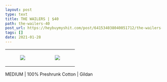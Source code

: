 ```yaml
---
layout: post
type: text
title: THE WAILERS | $40
path: the-wailers-40
post_url: https://heybuymyshit.com/post/641534038040051712/the-wailers-40
tags: []
date: 2021-01-28
---
```




<table style="width:100%;"><tr><td style="vertical-align:top;">
      <figure class="tmblr-full" data-orig-height="2048" data-orig-width="1365" data-orig-src="https://concertshirts.netlify.app/shirts/0279/0279-01.jpg"><img src="https://64.media.tumblr.com/747faef58bc8f6a01a732c3e194eb7b6/53e5cb1bf0a2d787-e7/s540x810/1da744137bf00619a97c910c369ef0dcae33550b.jpg" data-orig-height="2048" data-orig-width="1365" data-orig-src="https://concertshirts.netlify.app/shirts/0279/0279-01.jpg"/></figure></td>
    <td style="vertical-align:top;">
      <figure class="tmblr-full" data-orig-height="2048" data-orig-width="1365" data-orig-src="https://concertshirts.netlify.app/shirts/0279/0279-02.jpg"><img src="https://64.media.tumblr.com/20f9c58ede350373d237172f9d0e8e54/53e5cb1bf0a2d787-ba/s540x810/6117996ae7354a63eba40bbda2ada03ab7305e83.jpg" data-orig-height="2048" data-orig-width="1365" data-orig-src="https://concertshirts.netlify.app/shirts/0279/0279-02.jpg"/></figure></td>
  </tr></table><p>
  MEDIUM | 100% Preshrunk Cotton | Gildan
</p>
